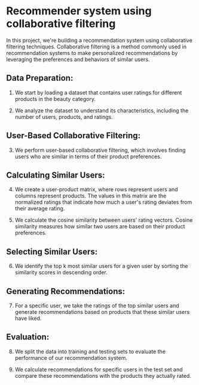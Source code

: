 # Recommender system using collaborative filtering

In this project, we're building a recommendation system using collaborative filtering techniques. Collaborative filtering is a method commonly used in recommendation systems to make personalized recommendations by leveraging the preferences and behaviors of similar users.

## Data Preparation:

1.	We start by loading a dataset that contains user ratings for different products in the beauty category.
   
2.	We analyze the dataset to understand its characteristics, including the number of users, products, and ratings.

   
## User-Based Collaborative Filtering: 

3. We perform user-based collaborative filtering, which involves finding users who are similar in terms of their product preferences.

## Calculating Similar Users: 

4. We create a user-product matrix, where rows represent users and columns represent products. The values in this matrix are the normalized ratings that indicate how much a user's rating deviates from their average rating.

5.	We calculate the cosine similarity between users' rating vectors. Cosine similarity measures how similar two users are based on their product preferences.
   
## Selecting Similar Users: 

6. We identify the top k most similar users for a given user by sorting the similarity scores in descending order.
   
## Generating Recommendations:

7. For a specific user, we take the ratings of the top similar users and generate recommendations based on products that these similar users have liked.

## Evaluation:

8. We split the data into training and testing sets to evaluate the performance of our recommendation system.

9.	We calculate recommendations for specific users in the test set and compare these recommendations with the products they actually rated.

